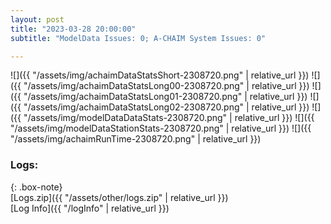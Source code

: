 ```yaml
---
layout: post
title: "2023-03-28 20:00:00"
subtitle: "ModelData Issues: 0; A-CHAIM System Issues: 0"

---
```


![]({{ "/assets/img/achaimDataStatsShort-2308720.png" | relative_url }})
![]({{ "/assets/img/achaimDataStatsLong00-2308720.png" | relative_url }})
![]({{ "/assets/img/achaimDataStatsLong01-2308720.png" | relative_url }})
![]({{ "/assets/img/achaimDataStatsLong02-2308720.png" | relative_url }})
![]({{ "/assets/img/modelDataDataStats-2308720.png" | relative_url }})
![]({{ "/assets/img/modelDataStationStats-2308720.png" | relative_url }})
![]({{ "/assets/img/achaimRunTime-2308720.png" | relative_url }})





### Logs:  
  
{: .box-note}  
[Logs.zip]({{ "/assets/other/logs.zip" | relative_url }})  
[Log Info]({{ "/logInfo" | relative_url }})  

